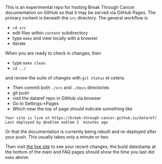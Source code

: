 
This is an experimental repo for hosting Break Through Cancer documentation
on GitHub so that it may be served via GitHub Pages.  The primary content
is beneath the `src` directory.  The general workflow is

- `cd src`
- edit files within `content` subdirectory
- type `make` and view locally with a browser
- iterate

When you are ready to check in changes, then

- type `make clean`
- `cd ../`

and review the suite of changes with `git status` et cetera.

- Then commit both `./src` and `./docs` directories
- git push
- visit the dataref repo in GitHub via browser
- Go to Settings->Pages
- Which near the top of page should indicate something like

```
Your site is live at https://break-through-cancer.github.io/dataref/
Last deployed by @noblem noblem 2  minutes ago
```
Or that the documentation is currently being rebuilt and re-deployed after
your push.  This usually takes only a minute or two.

Then visit [the live site](https://break-through-cancer.github.io/dataref/) to
see your recent changes; the build datestamp at the bottom of the main and FAQ
pages should show the time you last did `make` above.

